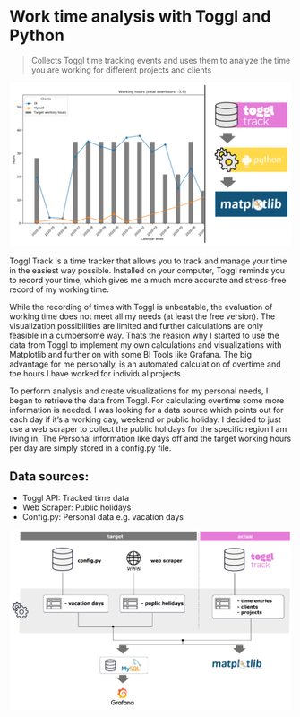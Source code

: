 # Work time analysis with Toggl and Python

> Collects Toggl time tracking events and uses them to analyze the time you are working for different projects and clients

<img src="./img/title.png" width="1000">

Toggl Track is a time tracker that allows you to track and manage your time in the easiest way possible. Installed on your computer, Toggl reminds you to record your time, which gives me a much more accurate and stress-free record of my working time.

While the recording of times with Toggl is unbeatable, the evaluation of working time does not meet all my needs (at least the free version). The visualization possibilities are limited and further calculations are only feasible in a cumbersome way. Thats the reasion why I started to use the data from Toggl to implement my own calculations and visualizations with Matplotlib and further on with some BI Tools like Grafana. The big advantage for me personally, is an automated calculation of overtime and the hours I have worked for individual projects.

To perform analysis and create visualizations for my personal needs, I began to retrieve the data from Toggl. For calculating overtime some more information is needed. I was looking for a data source which points out for each day if it’s a working day, weekend or public holiday. I decided to just use a web scraper to collect the public holidays for the specific region I am living in. The Personal information like days off and the target working hours per day are simply stored in a config.py file.

## Data sources:

* Toggl API: Tracked time data
* Web Scraper: Public holidays
* Config.py: Personal data e.g. vacation days

<img src="./img/data_sources.PNG" width="1000">

